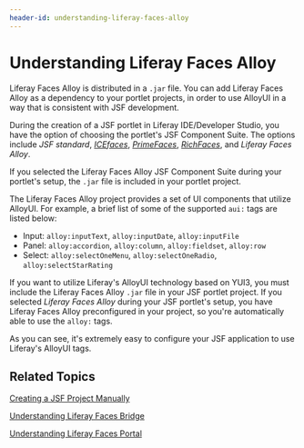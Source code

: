 ```yaml
---
header-id: understanding-liferay-faces-alloy
---
```


# Understanding Liferay Faces Alloy

Liferay Faces Alloy is distributed in a `.jar` file. You can add Liferay Faces
Alloy as a dependency to your portlet projects, in order to use AlloyUI in a
way that is consistent with JSF development. 

During the creation of a JSF portlet in Liferay IDE/Developer Studio, you have
the option of choosing the portlet's JSF Component Suite. The options include
*JSF standard*,
[*ICEfaces*](http://www.icesoft.org/java/projects/ICEfaces/overview.jsf),
[*PrimeFaces*](http://primefaces.org/),
[*RichFaces*](http://richfaces.jboss.org/), and *Liferay Faces Alloy*.

If you selected the Liferay Faces Alloy JSF Component Suite during your
portlet's setup, the `.jar` file is included in your portlet project. 

The Liferay Faces Alloy project provides a set of UI components that utilize
AlloyUI. For example, a brief list of some of the supported `aui:` tags are
listed below: 

- Input: `alloy:inputText`, `alloy:inputDate`, `alloy:inputFile`
- Panel: `alloy:accordion`, `alloy:column`, `alloy:fieldset`, `alloy:row`
- Select: `alloy:selectOneMenu`, `alloy:selectOneRadio`, `alloy:selectStarRating`

If you want to utilize Liferay's AlloyUI technology based on YUI3, you must
include the Liferay Faces Alloy `.jar` file in your JSF portlet project. If you
selected *Liferay Faces Alloy* during your JSF portlet's setup, you have Liferay
Faces Alloy preconfigured in your project, so you're automatically able to use
the `alloy:` tags. 

As you can see, it's extremely easy to configure your JSF application to use
Liferay's AlloyUI tags. 

## Related Topics

[Creating a JSF Project Manually](/docs/7-0/tutorials/-/knowledge_base/t/creating-a-jsf-project-manually)

[Understanding Liferay Faces Bridge](/docs/7-0/reference/-/knowledge_base/r/understanding-liferay-faces-bridge)

[Understanding Liferay Faces Portal](/docs/7-0/reference/-/knowledge_base/r/understanding-liferay-faces-portal)
